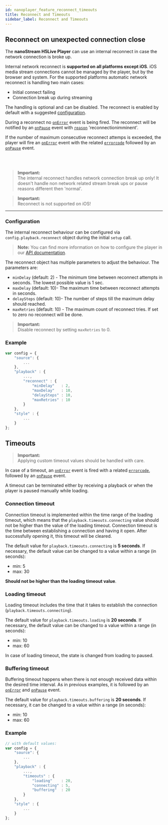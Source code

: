 ```yaml
---
id: nanoplayer_feature_reconnect_timeouts
title: Reconnect and Timeouts
sidebar_label: Reconnect and Timeouts
---
```


## Reconnect on unexpected connection close

The **nanoStream H5Live Player** can use an internal reconnect in case the network connection is broke up.

Internal network reconnect is **supported on all platforms except iOS**. iOS media stream connections cannot be managed by the player, but by the browser and system.
For the supported platforms automatic network reconnect is handling two main cases:
* Initial connect failing
* Connection break up during streaming

The handling is optional and can be disabled. The reconnect is enabled by default with a suggested [configuration](#reconnect-configuration).

During a reconnect no [`onError`](../nanoplayer_api/#onerror) event is being fired. 
The reconnect will be notified by an [`onPause`](../nanoplayer_api/#onpause) event with [`reason`](../nanoplayer_api/#nanoplayerpausereason--codestringcode) 'reconnectionimminent'.

If the number of maximum consecutive reconnect attemps is exceeded, 
the player will fire an [`onError`](../nanoplayer_api/#onerror) event with the related [`errorcode`](../nanoplayer_api/#nanoplayererrorcode--codenumbercode) followed by an [`onPause`](../nanoplayer_api/#onpause) event. 

<br>
<br>

> **Important:** <br>
> The internal reconnect handles network connection break up only! It doesn't handle non network related stream break ups or pause reasons different then 'normal'.

> **Important:** <br>
> Reconnect is not supported on iOS!

<hr>

### Configuration

The internal reconnect behaviour can be configured via `config.playback.reconnect` object during the initial `setup` call.

> **Note:** You can find more information on how to configure the player in our [API documentation](../nanoplayer_api/#nanoplayerconfig--codeobjectcode).

The reconnect object has multiple parameters to adjust the behaviour. The parameters are:

* `minDelay` (default: 2) - The minimum time between reconnect attempts in seconds. The lowest possible value is 1 sec.
* `maxDelay` (default: 10)- The maximum time between reconnect attempts in seconds.
* `delaySteps` (default: 10)- The number of steps till the maximum delay should reached.
* `maxRetries` (default: 10) - The maximum count of reconnect tries. If set to zero no reconnect will be done.

> **Important:** <br>
> Disable reconnect by setting `maxRetries` to 0.

### Example

```javascript
var config = {
    "source": {
        ...
    },
    "playback" : {
        ...,
        "reconnect" : {
            "minDelay"   : 2,
            "maxDelay"   : 10,
            "delaySteps" : 10,
            "maxRetries" : 10
        }
    },
    "style" : {
        ...
    }
};
```

## Timeouts

> **Important:** <br>
> Applying custom timeout values should be handled with care.

In case of a timeout, an [`onError`](../nanoplayer_api/#onerror) event is fired with a related [`errorcode`](../nanoplayer_api/#nanoplayererrorcode--codenumbercode), followed by an [`onPause`](../nanoplayer_api/#onpause) event. 

A timeout can be terminated either by receiving a playback or when the player is paused manually while loading.

### Connection timeout

Connection timeout is implemented within the time range of the loading timeout, which means that the `playback.timeouts.connecting` value should not be higher than the value of the loading timeout. 
Connection timeout is the time between establishing a connection and having it open. After successfully opening it, this timeout will be cleared.

The default value for `playback.timeouts.connecting` is **5 seconds**.
If necessary, the default value can be changed to a value within a range (in seconds):
- min: 5
- max: 30

**Should not be higher than the loading timeout value**.

### Loading timeout

Loading timeout includes the time that it takes to establish the connection (`playback.timeouts.connecting`).

The default value for `playback.timeouts.loading` is **20 seconds**.
If necessary, the default value can be changed to a value within a range (in seconds):
- min: 10
- max: 60

In case of loading timeout, the state is changed from loading to paused. 

### Buffering timeout
 
Buffering timeout happens when there is not enough received data within the desired time interval. As in previous examples, it is followed by an [`onError`](../nanoplayer_api/#onerror) and [`onPause`](../nanoplayer_api/#onpause) event.
 
The default value for `playback.timeouts.buffering` is **20 seconds**. 
If necessary, it can be changed to a value within a range (in seconds):
- min: 10
- max: 60

### Example

```javascript
// with default values:
var config = {
    "source": {
        ...
    },
    "playback" : {
        ...,
        "timeouts" : {
            "loading"    : 20,
            "connecting" : 5,
            "buffering"  : 20
        }
    },
    "style" : {
        ...
    }
};
```
